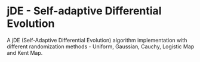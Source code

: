 # jDE - Self-adaptive Differential Evolution
A jDE (Self-Adaptive Differential Evolution) algorithm implementation with different randomization methods - Uniform, Gaussian, Cauchy, Logistic Map and Kent Map. 
